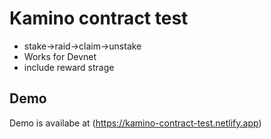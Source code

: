# Kamino contract test 
  - stake->raid->claim->unstake
  - Works for Devnet
  - include reward strage

## Demo
 Demo is availabe at (https://kamino-contract-test.netlify.app)

